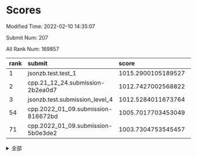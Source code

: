 # Scores

Modified Time: 2022-02-10 14:35:07

Submit Num: 207

All Rank Num: 169857

| rank |               submit               |       score        |       sigma        | pk_num |
| :--- | :--------------------------------- | :----------------- | :----------------- | :----- |
| 1    | jsonzb.test.test_1                 | 1015.2900105189527 | 0.8773766960467836 | 3283   |
| 2    | cpp.21_12_24.submission-2b2ea0d7   | 1012.7427002568822 | 0.8149091290624373 | 3283   |
| 3    | jsonzb.test.submission_level_4     | 1012.5284011673764 | 0.7998157378926797 | 3286   |
| 54   | cpp.2022_01_09.submission-816672bd | 1005.7017703453049 | 0.7264609403526077 | 3285   |
| 71   | cpp.2022_01_09.submission-5b0e3de2 | 1003.7304753545457 | 0.7184493709890083 | 3280   |


<details>
<summary>全部</summary>

| rank |                 submit                 |       score        |       sigma        | pk_num |
| :--- | :------------------------------------- | :----------------- | :----------------- | :----- |
| 1    | jsonzb.test.test_1                     | 1015.2900105189527 | 0.8773766960467836 | 3283   |
| 2    | cpp.21_12_24.submission-2b2ea0d7       | 1012.7427002568822 | 0.8149091290624373 | 3283   |
| 3    | jsonzb.test.submission_level_4         | 1012.5284011673764 | 0.7998157378926797 | 3286   |
| 4    | gobigger.level_3.submission_level_3_34 | 1011.8550036790068 | 0.7607457212601834 | 3284   |
| 5    | gobigger.level_3.submission_level_3_42 | 1011.5503653949999 | 0.7661090770612387 | 3284   |
| 6    | gobigger.level_3.submission_level_3_8  | 1011.403782718572  | 0.7792888113315559 | 3285   |
| 7    | gobigger.level_3.submission_level_3_31 | 1011.2876969958592 | 0.7923478332687629 | 3286   |
| 8    | gobigger.level_3.submission_level_3_43 | 1011.2505587100965 | 0.7467062877249663 | 3282   |
| 9    | gobigger.level_3.submission_level_3_10 | 1011.2392198398462 | 0.7715430317218359 | 3284   |
| 10   | gobigger.level_3.submission_level_3_46 | 1011.1987869119532 | 0.7733106143355379 | 3284   |
| 11   | gobigger.level_3.submission_level_3_1  | 1011.1439387885613 | 0.7679586471667598 | 3282   |
| 12   | gobigger.level_3.submission_level_3_7  | 1010.8822969861034 | 0.7483718588130489 | 3284   |
| 13   | gobigger.level_3.submission_level_3_12 | 1010.7896957749027 | 0.7928187143728939 | 3281   |
| 14   | gobigger.level_3.submission_level_3_36 | 1010.7551848493642 | 0.783619180744554  | 3288   |
| 15   | gobigger.level_3.submission_level_3_47 | 1010.7419580306256 | 0.7824817021503158 | 3284   |
| 16   | gobigger.level_3.submission_level_3_25 | 1010.5896562572311 | 0.7580957294009495 | 3280   |
| 17   | gobigger.level_3.submission_level_3_48 | 1010.5355053599912 | 0.7667008541982855 | 3282   |
| 18   | gobigger.level_3.submission_level_3_4  | 1010.5261177819532 | 0.7606351626247454 | 3282   |
| 19   | gobigger.level_3.submission_level_3_23 | 1010.2994852867744 | 0.7727646600653215 | 3285   |
| 20   | gobigger.level_3.submission_level_3_28 | 1010.1522824182789 | 0.7437716514138741 | 3279   |
| 21   | gobigger.level_3.submission_level_3_3  | 1010.1271164518497 | 0.7697262968747476 | 3281   |
| 22   | gobigger.level_3.submission_level_3_17 | 1010.1107736107741 | 0.7545727789647806 | 3284   |
| 23   | gobigger.level_3.submission_level_3_19 | 1010.0733620747744 | 0.7730965056675042 | 3287   |
| 24   | gobigger.level_3.submission_level_3_22 | 1010.0164738514522 | 0.7431435029119604 | 3279   |
| 25   | gobigger.level_3.submission_level_3_6  | 1010.0000502011688 | 0.7587353957661496 | 3282   |
| 26   | gobigger.level_3.submission_level_3_39 | 1009.9752728038324 | 0.7405562843218538 | 3284   |
| 27   | gobigger.level_3.submission_level_3_9  | 1009.9164820037213 | 0.7780922893736788 | 3277   |
| 28   | gobigger.level_3.submission_level_3_40 | 1009.8347583108635 | 0.7567879073325354 | 3279   |
| 29   | gobigger.level_3.submission_level_3_18 | 1009.8270563129249 | 0.7459858174460334 | 3279   |
| 30   | gobigger.level_3.submission_level_3_45 | 1009.7768750208963 | 0.7552186962233514 | 3287   |
| 31   | gobigger.level_3.submission_level_3_27 | 1009.7008398038347 | 0.7395074984129708 | 3277   |
| 32   | gobigger.level_3.submission_level_3_11 | 1009.6625736649788 | 0.7384854989904522 | 3286   |
| 33   | gobigger.level_3.submission_level_3_16 | 1009.65631828374   | 0.7440846499510334 | 3278   |
| 34   | gobigger.level_3.submission_level_3_30 | 1009.6296051184863 | 0.7507647526029176 | 3286   |
| 35   | gobigger.level_3.submission_level_3_38 | 1009.5819461843106 | 0.7524382167145902 | 3285   |
| 36   | gobigger.level_3.submission_level_3_0  | 1009.4864679384923 | 0.7433668578642034 | 3284   |
| 37   | gobigger.level_3.submission_level_3_20 | 1009.4585088398316 | 0.7553998403690214 | 3280   |
| 38   | gobigger.level_3.submission_level_3_41 | 1009.3995263052002 | 0.7648301889539565 | 3282   |
| 39   | gobigger.level_3.submission_level_3_44 | 1009.3800029390519 | 0.7486990996192618 | 3284   |
| 40   | gobigger.level_3.submission_level_3_13 | 1009.37297442427   | 0.7686425965520448 | 3285   |
| 41   | gobigger.level_3.submission_level_3_49 | 1009.3379271560584 | 0.7439182565812827 | 3282   |
| 42   | gobigger.level_3.submission_level_3_29 | 1009.3109460544163 | 0.7355728937967512 | 3285   |
| 43   | gobigger.level_3.submission_level_3_24 | 1009.3088514538746 | 0.7597480375715687 | 3284   |
| 44   | gobigger.level_3.submission_level_3_26 | 1009.2138987912244 | 0.7638293922044801 | 3286   |
| 45   | gobigger.level_3.submission_level_3_2  | 1009.1247497470343 | 0.7356983277005862 | 3282   |
| 46   | gobigger.level_3.submission_level_3_14 | 1009.0466516431025 | 0.7428585868789227 | 3284   |
| 47   | gobigger.level_3.submission_level_3_35 | 1009.0028163712443 | 0.7396778170206423 | 3285   |
| 48   | gobigger.level_3.submission_level_3_15 | 1008.827342852127  | 0.7635133976598146 | 3275   |
| 49   | gobigger.level_3.submission_level_3_21 | 1008.8022772811813 | 0.7362665895799442 | 3282   |
| 50   | gobigger.level_3.submission_level_3_5  | 1008.6907565115112 | 0.7436361211699789 | 3278   |
| 51   | gobigger.level_3.submission_level_3_32 | 1008.2433070850266 | 0.7462664321139879 | 3283   |
| 52   | gobigger.level_3.submission_level_3_33 | 1007.9164463252114 | 0.7526931169516543 | 3285   |
| 53   | gobigger.level_3.submission_level_3_37 | 1007.8515132943886 | 0.7533608252154719 | 3285   |
| 54   | cpp.2022_01_09.submission-816672bd     | 1005.7017703453049 | 0.7264609403526077 | 3285   |
| 55   | gobigger.level_1.submission_level_1_31 | 1004.8981667789507 | 0.7221378917451329 | 3281   |
| 56   | gobigger.level_1.submission_level_1_6  | 1004.8543294210655 | 0.7159106212321955 | 3284   |
| 57   | gobigger.level_1.submission_level_1_10 | 1004.758505217549  | 0.7251554651871133 | 3288   |
| 58   | gobigger.level_1.submission_level_1_21 | 1004.6865266549474 | 0.7325958840657305 | 3284   |
| 59   | gobigger.level_1.submission_level_1_1  | 1004.5817763611583 | 0.7310260478573433 | 3286   |
| 60   | gobigger.level_1.submission_level_1_11 | 1004.2917744962672 | 0.7046096418528408 | 3283   |
| 61   | gobigger.level_1.submission_level_1_48 | 1004.2243923312916 | 0.7265576258154126 | 3276   |
| 62   | gobigger.level_1.submission_level_1_28 | 1004.1972342341874 | 0.7328193615518531 | 3280   |
| 63   | gobigger.level_1.submission_level_1_34 | 1004.088451477566  | 0.7256134046406005 | 3276   |
| 64   | gobigger.level_1.submission_level_1_20 | 1003.9467002532697 | 0.710598603485719  | 3282   |
| 65   | gobigger.level_1.submission_level_1_26 | 1003.9391534120869 | 0.7150145282714916 | 3281   |
| 66   | gobigger.level_1.submission_level_1_19 | 1003.8923966542092 | 0.7096364143684891 | 3278   |
| 67   | gobigger.level_1.submission_level_1_41 | 1003.8485764612623 | 0.7239934027369739 | 3288   |
| 68   | gobigger.level_1.submission_level_1_5  | 1003.7780920395055 | 0.7244220747859431 | 3280   |
| 69   | gobigger.level_1.submission_level_1_33 | 1003.7637070972174 | 0.7055761827012512 | 3282   |
| 70   | gobigger.level_1.submission_level_1_49 | 1003.7408073555105 | 0.7212904224896849 | 3282   |
| 71   | cpp.2022_01_09.submission-5b0e3de2     | 1003.7304753545457 | 0.7184493709890083 | 3280   |
| 72   | gobigger.level_1.submission_level_1_16 | 1003.7026513089469 | 0.7144561202925609 | 3285   |
| 73   | gobigger.level_1.submission_level_1_32 | 1003.5284482954492 | 0.7159368014984003 | 3280   |
| 74   | gobigger.level_1.submission_level_1_18 | 1003.5175832189381 | 0.7195447715633542 | 3278   |
| 75   | gobigger.level_1.submission_level_1_13 | 1003.4173526691617 | 0.7009776669423802 | 3279   |
| 76   | gobigger.level_1.submission_level_1_44 | 1003.403977315109  | 0.7105067685600805 | 3282   |
| 77   | gobigger.level_1.submission_level_1_30 | 1003.3866499957807 | 0.7245535149884063 | 3281   |
| 78   | gobigger.level_1.submission_level_1_42 | 1003.3535991755755 | 0.7292143530609677 | 3284   |
| 79   | gobigger.level_1.submission_level_1_4  | 1003.278424573447  | 0.7167058121214689 | 3282   |
| 80   | gobigger.level_1.submission_level_1_0  | 1003.2741160262774 | 0.7122564538748071 | 3284   |
| 81   | gobigger.level_1.submission_level_1_43 | 1003.2673816296742 | 0.7119376174204695 | 3284   |
| 82   | gobigger.level_1.submission_level_1_22 | 1003.1504985332487 | 0.7130699705593041 | 3282   |
| 83   | gobigger.level_1.submission_level_1_29 | 1003.1484476667562 | 0.7180458962180297 | 3284   |
| 84   | gobigger.level_1.submission_level_1_8  | 1003.1035158297793 | 0.7165617429368608 | 3284   |
| 85   | gobigger.level_1.submission_level_1_37 | 1003.0029852767029 | 0.7120668920553537 | 3282   |
| 86   | gobigger.level_1.submission_level_1_12 | 1003.0019278167823 | 0.7301747051972768 | 3284   |
| 87   | gobigger.level_1.submission_level_1_9  | 1002.9813606742151 | 0.7211202555354841 | 3281   |
| 88   | gobigger.level_1.submission_level_1_17 | 1002.9600183002647 | 0.71650221215393   | 3280   |
| 89   | gobigger.level_1.submission_level_1_23 | 1002.8280223254499 | 0.7207986341598619 | 3286   |
| 90   | gobigger.level_1.submission_level_1_27 | 1002.8102886227512 | 0.7201886858605081 | 3280   |
| 91   | gobigger.level_1.submission_level_1_15 | 1002.7677105452065 | 0.7173882825890666 | 3279   |
| 92   | gobigger.level_1.submission_level_1_36 | 1002.7432339227017 | 0.6960430652397785 | 3281   |
| 93   | gobigger.level_1.submission_level_1_7  | 1002.6959753048043 | 0.708564588181958  | 3281   |
| 94   | gobigger.level_1.submission_level_1_25 | 1002.6849069476989 | 0.7065106119590605 | 3277   |
| 95   | gobigger.level_1.submission_level_1_35 | 1002.6574667293593 | 0.7186194534062671 | 3286   |
| 96   | gobigger.level_1.submission_level_1_14 | 1002.6159563622153 | 0.7088761808848522 | 3287   |
| 97   | gobigger.level_1.submission_level_1_40 | 1002.6152793148739 | 0.7199025759185731 | 3277   |
| 98   | gobigger.level_1.submission_level_1_3  | 1002.4575446212997 | 0.7203760801130769 | 3287   |
| 99   | gobigger.level_1.submission_level_1_45 | 1002.3622570626553 | 0.7234854050381263 | 3283   |
| 100  | gobigger.level_1.submission_level_1_47 | 1002.1942417460768 | 0.7227132981177391 | 3283   |
| 101  | gobigger.level_1.submission_level_1_46 | 1002.1730123448406 | 0.7059114555300223 | 3281   |
| 102  | gobigger.level_1.submission_level_1_39 | 1002.1515333221122 | 0.7175951866689652 | 3279   |
| 103  | gobigger.level_1.submission_level_1_24 | 1002.0631713744478 | 0.7187205558327786 | 3282   |
| 104  | gobigger.level_1.submission_level_1_2  | 1001.8909942885291 | 0.706840668503214  | 3287   |
| 105  | gobigger.level_1.submission_level_1_38 | 1001.2553258278865 | 0.7124876491371291 | 3276   |
| 106  | gobigger.random.submission_random_14   | 997.7262826875316  | 0.7135014599596723 | 3282   |
| 107  | gobigger.random.submission_random_28   | 997.6758413621712  | 0.7049111079334023 | 3283   |
| 108  | gobigger.random.submission_random_0    | 996.9559446180159  | 0.7137361446942568 | 3282   |
| 109  | gobigger.random.submission_random_16   | 996.9426905175596  | 0.707806159264363  | 3278   |
| 110  | gobigger.random.submission_random_1    | 996.91739998115    | 0.706641924065669  | 3282   |
| 111  | gobigger.random.submission_random_37   | 996.6942775150608  | 0.7063228225643463 | 3282   |
| 112  | gobigger.random.submission_random_12   | 996.6882048127223  | 0.7222008522728609 | 3281   |
| 113  | gobigger.random.submission_random_26   | 996.5489795787483  | 0.7037520403235475 | 3280   |
| 114  | gobigger.random.submission_random_20   | 996.4059850048584  | 0.7114142476286475 | 3276   |
| 115  | gobigger.random.submission_random_34   | 996.256952855889   | 0.7187625495772161 | 3283   |
| 116  | gobigger.random.submission_random_48   | 996.2370826547161  | 0.7186011093610256 | 3288   |
| 117  | gobigger.random.submission_random_7    | 996.2059914545976  | 0.702756566181952  | 3285   |
| 118  | gobigger.random.submission_random_17   | 996.1560616453295  | 0.702997900788675  | 3282   |
| 119  | gobigger.random.submission_random_46   | 996.1315725421405  | 0.7132304433392845 | 3284   |
| 120  | gobigger.random.submission_random_29   | 996.1070748501204  | 0.7117331175988927 | 3281   |
| 121  | gobigger.random.submission_random_36   | 996.0191895969512  | 0.7162541320479998 | 3282   |
| 122  | gobigger.random.submission_random_45   | 995.9907847438278  | 0.7122416299467074 | 3282   |
| 123  | gobigger.random.submission_random_21   | 995.9592450248739  | 0.7056713364573906 | 3290   |
| 124  | gobigger.random.submission_random_24   | 995.9298676976803  | 0.7126465213784106 | 3281   |
| 125  | gobigger.random.submission_random_38   | 995.8590458805894  | 0.706832108031545  | 3286   |
| 126  | gobigger.random.submission_random_31   | 995.8475460271475  | 0.6930218317491376 | 3287   |
| 127  | gobigger.random.submission_random_41   | 995.8453407077476  | 0.7118282418924998 | 3283   |
| 128  | gobigger.random.submission_random_23   | 995.8094542689197  | 0.7139548231137227 | 3286   |
| 129  | gobigger.random.submission_random_44   | 995.7575844385594  | 0.7078505784610633 | 3283   |
| 130  | gobigger.random.submission_random_47   | 995.6984766657009  | 0.7152022582046456 | 3279   |
| 131  | gobigger.random.submission_random_32   | 995.6676541640102  | 0.7034337198491273 | 3278   |
| 132  | gobigger.random.submission_random_4    | 995.6374318936649  | 0.7046194350241302 | 3276   |
| 133  | gobigger.random.submission_random_27   | 995.6360568135452  | 0.6941026228197713 | 3280   |
| 134  | gobigger.random.submission_random_6    | 995.6205213352007  | 0.709650584926479  | 3283   |
| 135  | gobigger.random.submission_random_42   | 995.6053257604597  | 0.7096187533357013 | 3282   |
| 136  | gobigger.random.submission_random_2    | 995.5831506737015  | 0.7098487157293122 | 3290   |
| 137  | gobigger.random.submission_random_40   | 995.5705404190546  | 0.7116754291216408 | 3282   |
| 138  | gobigger.random.submission_random_19   | 995.4166585046729  | 0.7177448060520255 | 3282   |
| 139  | gobigger.random.submission_random_33   | 995.4140541169215  | 0.7155536139267085 | 3284   |
| 140  | gobigger.random.submission_random_25   | 995.3782675217972  | 0.7058223188814091 | 3276   |
| 141  | gobigger.random.submission_random_8    | 995.3702364289479  | 0.7153090300693417 | 3283   |
| 142  | gobigger.random.submission_random_22   | 995.3555691497813  | 0.7128228549732457 | 3282   |
| 143  | gobigger.random.submission_random_11   | 995.2365737251141  | 0.7103560136374242 | 3281   |
| 144  | gobigger.random.submission_random_10   | 995.1515050225015  | 0.7136442238934294 | 3286   |
| 145  | gobigger.random.submission_random_39   | 995.1188569074083  | 0.7142036609787862 | 3279   |
| 146  | gobigger.random.submission_random_15   | 995.0659553495533  | 0.7241932740061151 | 3286   |
| 147  | gobigger.random.submission_random_35   | 994.9152467962053  | 0.7157059899920661 | 3283   |
| 148  | gobigger.random.submission_random_43   | 994.9104179625891  | 0.7122463917315522 | 3284   |
| 149  | gobigger.random.submission_random_3    | 994.9016788444957  | 0.7102230046188399 | 3281   |
| 150  | gobigger.random.submission_random_30   | 994.8571855141774  | 0.7327958492505129 | 3279   |
| 151  | gobigger.random.submission_random_49   | 994.8394131518567  | 0.7118176503502677 | 3278   |
| 152  | gobigger.random.submission_random_9    | 994.7050258985349  | 0.718043611974389  | 3279   |
| 153  | gobigger.random.submission_random_18   | 994.6703511501191  | 0.7232500796631683 | 3283   |
| 154  | gobigger.random.submission_random_13   | 994.6027301314947  | 0.715777917475598  | 3284   |
| 155  | gobigger.random.submission_random_5    | 994.349320800811   | 0.7111383163945794 | 3285   |
| 156  | gobigger.level_2.submission_level_2_2  | 993.541477177548   | 0.7308551134787159 | 3280   |
| 157  | gobigger.level_2.submission_level_2_38 | 993.2706717113206  | 0.7250314293383012 | 3281   |
| 158  | gobigger.level_2.submission_level_2_5  | 993.2322991216462  | 0.7408473674199131 | 3282   |
| 159  | gobigger.level_2.submission_level_2_8  | 993.0972128432421  | 0.7360879758613523 | 3280   |
| 160  | gobigger.level_2.submission_level_2_18 | 993.0821275343446  | 0.7283359233340985 | 3285   |
| 161  | gobigger.level_2.submission_level_2_34 | 993.0193132587913  | 0.7329640592526497 | 3285   |
| 162  | gobigger.level_2.submission_level_2_49 | 993.001025856848   | 0.7327308168344101 | 3281   |
| 163  | gobigger.level_2.submission_level_2_9  | 992.973895955142   | 0.7477865386647244 | 3283   |
| 164  | gobigger.level_2.submission_level_2_3  | 992.9628474383042  | 0.727209872840471  | 3284   |
| 165  | gobigger.level_2.submission_level_2_43 | 992.8466068537663  | 0.7344637688923198 | 3282   |
| 166  | gobigger.level_2.submission_level_2_30 | 992.7872426270796  | 0.7322660632436904 | 3287   |
| 167  | gobigger.level_2.submission_level_2_37 | 992.7664169019023  | 0.7287053746733317 | 3279   |
| 168  | gobigger.level_2.submission_level_2_23 | 992.6865092305778  | 0.7500366715582377 | 3282   |
| 169  | gobigger.level_2.submission_level_2_6  | 992.655201443683   | 0.7511414380853586 | 3277   |
| 170  | gobigger.level_2.submission_level_2_19 | 992.5483274576832  | 0.7392769365505799 | 3280   |
| 171  | gobigger.level_2.submission_level_2_20 | 992.5093883439009  | 0.7413952654758466 | 3282   |
| 172  | gobigger.level_2.submission_level_2_14 | 992.5006041907757  | 0.7495194645870391 | 3282   |
| 173  | gobigger.level_2.submission_level_2_1  | 992.4958419548825  | 0.731238589572146  | 3282   |
| 174  | gobigger.level_2.submission_level_2_15 | 992.4529007040426  | 0.7484997191164539 | 3284   |
| 175  | gobigger.level_2.submission_level_2_46 | 992.4388049579911  | 0.756685639668933  | 3279   |
| 176  | gobigger.level_2.submission_level_2_29 | 992.3524716803472  | 0.7523595850947133 | 3285   |
| 177  | gobigger.level_2.submission_level_2_27 | 992.3291780445297  | 0.7295068699879937 | 3283   |
| 178  | gobigger.level_2.submission_level_2_45 | 992.3230385365415  | 0.757052446361621  | 3277   |
| 179  | gobigger.level_2.submission_level_2_16 | 992.2379171951065  | 0.7485489727915291 | 3290   |
| 180  | gobigger.level_2.submission_level_2_40 | 992.2298235891664  | 0.7456095225332385 | 3279   |
| 181  | gobigger.level_2.submission_level_2_11 | 992.2239151795469  | 0.7472306002474852 | 3283   |
| 182  | gobigger.level_2.submission_level_2_48 | 992.2189485698357  | 0.7276606924966378 | 3286   |
| 183  | gobigger.level_2.submission_level_2_7  | 992.2046615158389  | 0.7448198669151689 | 3282   |
| 184  | gobigger.level_2.submission_level_2_35 | 992.1590725494559  | 0.7536388849956035 | 3282   |
| 185  | gobigger.level_2.submission_level_2_44 | 992.1103433574941  | 0.7340384037917985 | 3280   |
| 186  | gobigger.level_2.submission_level_2_0  | 992.0543708944574  | 0.7466006848885487 | 3285   |
| 187  | gobigger.level_2.submission_level_2_10 | 992.0120686044213  | 0.7475284073722779 | 3280   |
| 188  | gobigger.level_2.submission_level_2_22 | 991.9586198724373  | 0.7417616586013841 | 3284   |
| 189  | gobigger.level_2.submission_level_2_13 | 991.9498536492341  | 0.7492623070971653 | 3278   |
| 190  | gobigger.level_2.submission_level_2_17 | 991.9263821199208  | 0.7564343092331682 | 3283   |
| 191  | gobigger.level_2.submission_level_2_47 | 991.8961986833509  | 0.7410052508995298 | 3276   |
| 192  | gobigger.level_2.submission_level_2_12 | 991.8908283294394  | 0.7203498699763112 | 3286   |
| 193  | gobigger.level_2.submission_level_2_33 | 991.7960863097431  | 0.7520266554371864 | 3280   |
| 194  | gobigger.level_2.submission_level_2_24 | 991.7752279900765  | 0.7362207250512742 | 3282   |
| 195  | gobigger.level_2.submission_level_2_39 | 991.7152542434212  | 0.7551174147197591 | 3280   |
| 196  | gobigger.level_2.submission_level_2_21 | 991.6398146016221  | 0.7490405103163431 | 3283   |
| 197  | gobigger.level_2.submission_level_2_4  | 991.5565617673496  | 0.7625540215263216 | 3283   |
| 198  | gobigger.level_2.submission_level_2_32 | 991.544488467768   | 0.7607460469082756 | 3287   |
| 199  | gobigger.level_2.submission_level_2_26 | 991.4957677161558  | 0.7429979612666641 | 3283   |
| 200  | gobigger.level_2.submission_level_2_31 | 991.4634496376581  | 0.7442380390451503 | 3284   |
| 201  | gobigger.level_2.submission_level_2_28 | 991.375436050582   | 0.7571867846058632 | 3282   |
| 202  | gobigger.level_2.submission_level_2_36 | 991.3154328550387  | 0.740290943041721  | 3279   |
| 203  | gobigger.level_2.submission_level_2_41 | 990.6029041237705  | 0.7621694459779637 | 3280   |
| 204  | gobigger.level_2.submission_level_2_42 | 990.4262475373316  | 0.7510027522443686 | 3280   |
| 205  | gobigger.level_2.submission_level_2_25 | 990.4186457305251  | 0.7340250911305386 | 3283   |
| 206  | gobigger.none.submission_none_1        | 978.6653735863997  | 1.2102293834056275 | 3277   |
| 207  | gobigger.none.submission_none_0        | 978.1016812771716  | 1.2288887454534176 | 3284   |

</details>